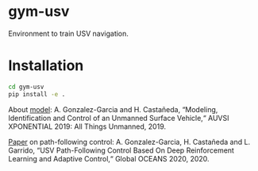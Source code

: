# gym-usv
Environment to train USV navigation.

# Installation
```bash
cd gym-usv
pip install -e .
```
About [model](https://www.researchgate.net/publication/333115323_Modeling_identification_and_control_of_an_unmanned_surface_vehicle):
A. Gonzalez-Garcia and H. Castañeda, “Modeling, Identification and Control of an Unmanned Surface Vehicle,“ AUVSI XPONENTIAL 2019: All Things Unmanned, 2019.

[Paper](https://www.researchgate.net/publication/333115323_Modeling_identification_and_control_of_an_unmanned_surface_vehicle) on path-following control:
A. Gonzalez-Garcia, H. Castañeda and L. Garrido, “USV Path-Following Control Based On Deep Reinforcement Learning and Adaptive Control,“ Global OCEANS 2020, 2020.
